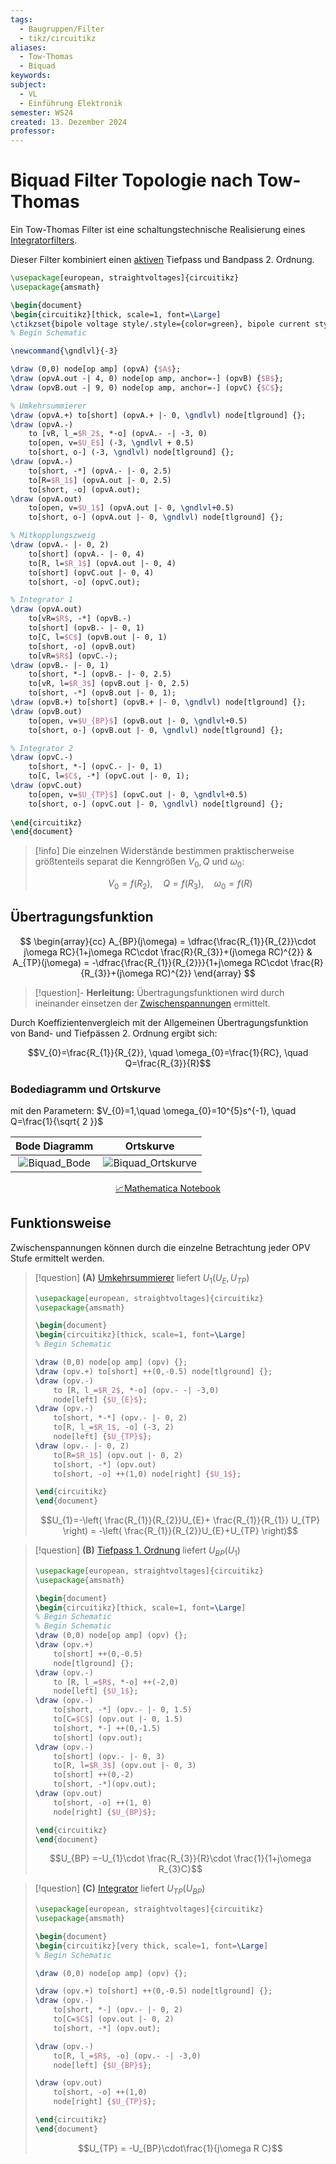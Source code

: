 ```yaml
---
tags:
  - Baugruppen/Filter
  - tikz/circuitikz
aliases:
  - Tow-Thomas
  - Biquad
keywords: 
subject:
  - VL
  - Einführung Elektronik
semester: WS24
created: 13. Dezember 2024
professor:
---
```

 

# Biquad Filter Topologie nach Tow-Thomas

Ein Tow-Thomas Filter ist eine schaltungstechnische Realisierung eines [Integratorfilters](OPV-Integrator.md#Integratorfilter).

Dieser Filter kombiniert einen [aktiven](Aktiver%20Filter.md) Tiefpass und Bandpass 2. Ordnung.

```tikz
\usepackage[european, straightvoltages]{circuitikz}
\usepackage{amsmath}

\begin{document}
\begin{circuitikz}[thick, scale=1, font=\Large]
\ctikzset{bipole voltage style/.style={color=green}, bipole current style/.style={color=red}}
% Begin Schematic

\newcommand{\gndlvl}{-3}

\draw (0,0) node[op amp] (opvA) {$A$};
\draw (opvA.out -| 4, 0) node[op amp, anchor=-] (opvB) {$B$};
\draw (opvB.out -| 9, 0) node[op amp, anchor=-] (opvC) {$C$};

% Umkehrsummierer
\draw (opvA.+) to[short] (opvA.+ |- 0, \gndlvl) node[tlground] {};
\draw (opvA.-)
    to [vR, l_=$R_2$, *-o] (opvA.- -| -3, 0)
    to[open, v=$U_E$] (-3, \gndlvl + 0.5)
    to[short, o-] (-3, \gndlvl) node[tlground] {};
\draw (opvA.-)
    to[short, -*] (opvA.- |- 0, 2.5)
    to[R=$R_1$] (opvA.out |- 0, 2.5)
    to[short, -o] (opvA.out);
\draw (opvA.out)
    to[open, v=$U_1$] (opvA.out |- 0, \gndlvl+0.5)
    to[short, o-] (opvA.out |- 0, \gndlvl) node[tlground] {};

% Mitkopplungszweig
\draw (opvA.- |- 0, 2)
    to[short] (opvA.- |- 0, 4)
    to[R, l=$R_1$] (opvA.out |- 0, 4)
    to[short] (opvC.out |- 0, 4)
    to[short, -o] (opvC.out);

% Integrator 1
\draw (opvA.out)
    to[vR=$R$, -*] (opvB.-)
    to[short] (opvB.- |- 0, 1)
    to[C, l=$C$] (opvB.out |- 0, 1)
    to[short, -o] (opvB.out)
    to[vR=$R$] (opvC.-);
\draw (opvB.- |- 0, 1)
    to[short, *-] (opvB.- |- 0, 2.5)
    to[vR, l=$R_3$] (opvB.out |- 0, 2.5)
    to[short, -*] (opvB.out |- 0, 1);
\draw (opvB.+) to[short] (opvB.+ |- 0, \gndlvl) node[tlground] {};
\draw (opvB.out)
    to[open, v=$U_{BP}$] (opvB.out |- 0, \gndlvl+0.5)
    to[short, o-] (opvB.out |- 0, \gndlvl) node[tlground] {};

% Integrator 2
\draw (opvC.-)
    to[short, *-] (opvC.- |- 0, 1)
    to[C, l=$C$, -*] (opvC.out |- 0, 1);
\draw (opvC.out)
    to[open, v=$U_{TP}$] (opvC.out |- 0, \gndlvl+0.5)
    to[short, o-] (opvC.out |- 0, \gndlvl) node[tlground] {};
    
\end{circuitikz}
\end{document}
```

> [!info] Die einzelnen Widerstände bestimmen praktischerweise größtenteils separat die Kenngrößen $V_{0}, Q$ und $\omega_{0}$:
> 
> $$V_{0}=f(R_{2}), \quad Q = f(R_{3}), \quad \omega_{0}=f(R)$$

## Übertragungsfunktion

$$
\begin{array}{cc}
A_{BP}(j\omega) = \dfrac{\frac{R_{1}}{R_{2}}\cdot j\omega RC}{1+j\omega RC\cdot \frac{R}{R_{3}}+(j\omega RC)^{2}} & A_{TP}(j\omega) = -\dfrac{\frac{R_{1}}{R_{2}}}{1+j\omega RC\cdot \frac{R}{R_{3}}+(j\omega RC)^{2}}
\end{array}
$$

> [!question]- **Herleitung:** 
> Übertragungsfunktionen wird durch ineinander einsetzen der [Zwischenspannungen](#Funktionsweise) ermittelt.

Durch Koeffizientenvergleich mit der Allgemeinen Übertragungsfunktion von Band- und Tiefpässen 2. Ordnung ergibt sich:

$$V_{0}=\frac{R_{1}}{R_{2}}, \quad \omega_{0}=\frac{1}{RC}, \quad Q=\frac{R_{3}}{R}$$

### Bodediagramm und Ortskurve

mit den Parametern: $V_{0}=1,\quad \omega_{0}=10^{5}s^{-1}, \quad Q=\frac{1}{\sqrt{ 2 }}$

|             Bode Diagramm              |                    Ortskurve                     |
| :------------------------------------: | :----------------------------------------------: |
| ![Biquad_Bode](assets/Biquad_Bode.png) | ![Biquad_Ortskurve](assets/Biquad_Ortskurve.png) |

<center><a href="./Simulationen/Biquad.nb" class="internal-link">📈Mathematica Notebook</a></center>

## Funktionsweise

Zwischenspannungen können durch die einzelne Betrachtung jeder OPV Stufe ermittelt werden.

> [!question] **(A)** [Umkehrsummierer](OPV-Addierer.md) liefert $U_{1}(U_{E}, U_{TP})$
> 
> ```tikz
> \usepackage[european, straightvoltages]{circuitikz}
> \usepackage{amsmath}
> 
> \begin{document}
> \begin{circuitikz}[thick, scale=1, font=\Large]
> % Begin Schematic
> 
> \draw (0,0) node[op amp] (opv) {};
> \draw (opv.+) to[short] ++(0,-0.5) node[tlground] {};
> \draw (opv.-)
>     to [R, l_=$R_2$, *-o] (opv.- -| -3,0)
>     node[left] {$U_{E}$};
> \draw (opv.-)
>     to[short, *-*] (opv.- |- 0, 2)
>     to[R, l_=$R_1$, -o] (-3, 2)
>     node[left] {$U_{TP}$};
> \draw (opv.- |- 0, 2)
>     to[R=$R_1$] (opv.out |- 0, 2)
>     to[short, -*] (opv.out)
>     to[short, -o] ++(1,0) node[right] {$U_1$};
> 
> \end{circuitikz}
> \end{document}
> ```
> 
> $$U_{1}=-\left( \frac{R_{1}}{R_{2}}U_{E}+ \frac{R_{1}}{R_{1}} U_{TP} \right) = -\left( \frac{R_{1}}{R_{2}}U_{E}+U_{TP} \right)$$

> [!question] **(B)** [Tiefpass 1. Ordnung](Aktiver%20Filter.md#Tiefpass) liefert $U_{BP}(U_{1})$
> 
> ```tikz
> \usepackage[european, straightvoltages]{circuitikz}
> \usepackage{amsmath}
> 
> \begin{document}
> \begin{circuitikz}[thick, scale=1, font=\Large]
> % Begin Schematic
> % Begin Schematic
> \draw (0,0) node[op amp] (opv) {};
> \draw (opv.+)
>     to[short] ++(0,-0.5)
>     node[tlground] {};
> \draw (opv.-)
>     to [R, l_=$R$, *-o] ++(-2,0)
>     node[left] {$U_1$};
> \draw (opv.-)
>     to[short, -*] (opv.- |- 0, 1.5)
>     to[C=$C$] (opv.out |- 0, 1.5)
>     to[short, *-] ++(0,-1.5)
>     to[short] (opv.out);
> \draw (opv.-)
>     to[short] (opv.- |- 0, 3)
>     to[R, l=$R_3$] (opv.out |- 0, 3)
>     to[short] ++(0,-2)
>     to[short, -*](opv.out);
> \draw (opv.out)
>     to[short, -o] ++(1, 0)
>     node[right] {$U_{BP}$};
> 
> \end{circuitikz}
> \end{document}
> ```
> 
> $$U_{BP} =-U_{1}\cdot \frac{R_{3}}{R}\cdot \frac{1}{1+j\omega R_{3}C}$$

> [!question] **(C)** [Integrator](OPV-Integrator.md) liefert $U_{TP}(U_{BP})$
> 
> ```tikz
> \usepackage[european, straightvoltages]{circuitikz}
> \usepackage{amsmath}
> 
> \begin{document}
> \begin{circuitikz}[very thick, scale=1, font=\Large]
> % Begin Schematic
> 
> \draw (0,0) node[op amp] (opv) {};
> 
> \draw (opv.+) to[short] ++(0,-0.5) node[tlground] {};
> \draw (opv.-)
>     to[short, *-] (opv.- |- 0, 2)
>     to[C=$C$] (opv.out |- 0, 2)
>     to[short, -*] (opv.out);
> 
> \draw (opv.-)
>     to[R, l_=$R$, -o] (opv.- -| -3,0)
>     node[left] {$U_{BP}$};
> 
> \draw (opv.out)
>     to[short, -o] ++(1,0)
>     node[right] {$U_{TP}$};
> 
> \end{circuitikz}
> \end{document}
> ```
> 
> $$U_{TP} = -U_{BP}\cdot\frac{1}{j\omega R C}$$